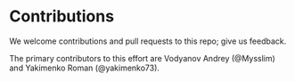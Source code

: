 # Contributions
We welcome contributions and pull requests to this repo; give us feedback.

The primary contributors to this effort are Vodyanov Andrey (@Mysslim) and Yakimenko Roman (@yakimenko73).
